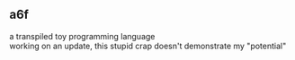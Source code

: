 ## a6f
a transpiled toy programming language <br>
working on an update, this stupid crap doesn't demonstrate my "potential"
